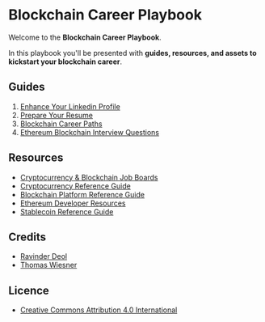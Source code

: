 # Blockchain Career Playbook

Welcome to the **Blockchain Career Playbook**.

In this playbook you'll be presented with **guides, resources, and assets to kickstart your blockchain career**.

## Guides

1. [Enhance Your Linkedin Profile](https://github.com/ravinderdeol/blockchain-career-playbook/blob/master/guides/linkedin.md)
2. [Prepare Your Resume](https://github.com/ravinderdeol/blockchain-career-playbook/blob/master/guides/resume.md)
3. [Blockchain Career Paths](https://github.com/ravinderdeol/blockchain-career-playbook/blob/master/guides/blockchain_career_paths.md)
4. [Ethereum Blockchain Interview Questions](https://github.com/ravinderdeol/blockchain-career-playbook/blob/master/guides/ethereum_blockchain_interview_questions.md)

## Resources

* [Cryptocurrency & Blockchain Job Boards](https://github.com/ravinderdeol/blockchain-career-playbook/blob/master/resources/job_boards.csv)
* [Cryptocurrency Reference Guide](https://github.com/ravinderdeol/blockchain-career-playbook/blob/master/resources/cryptocurrency_reference_guide.csv)
* [Blockchain Platform Reference Guide](https://github.com/ravinderdeol/blockchain-career-playbook/blob/master/resources/blockchain_platform_reference_guide.csv)
* [Ethereum Developer Resources](https://github.com/ravinderdeol/blockchain-career-playbook/blob/master/resources/ethereum_developer_resources.csv)
* [Stablecoin Reference Guide](https://github.com/ravinderdeol/blockchain-career-playbook/blob/master/resources/stablecoin_reference_guide.csv)

## Credits

* [Ravinder Deol](https://www.ravinderdeol.com/)
* [Thomas Wiesner](https://www.linkedin.com/in/thomas-wiesner/)

## Licence

* [Creative Commons Attribution 4.0 International](https://github.com/ravinderdeol/blockchain-career-playbook/blob/master/license.txt)
